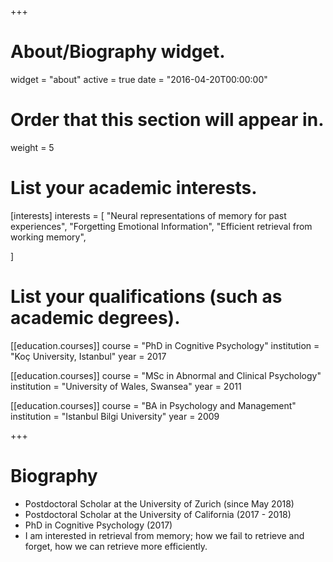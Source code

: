 +++
# About/Biography widget.
widget = "about"
active = true
date = "2016-04-20T00:00:00"

# Order that this section will appear in.
weight = 5

# List your academic interests.
[interests]
  interests = [
    "Neural representations of memory for past experiences",
    "Forgetting Emotional Information",
    "Efficient retrieval from working memory", 
    
  ]

# List your qualifications (such as academic degrees).

[[education.courses]]
  course = "PhD in Cognitive Psychology"
  institution = "Koç University, Istanbul"
  year = 2017

[[education.courses]]
  course = "MSc in Abnormal and Clinical Psychology"
  institution = "University of Wales, Swansea"
  year = 2011

[[education.courses]]
  course = "BA in Psychology and Management"
  institution = "Istanbul Bilgi University"
  year = 2009
 
+++

# Biography

* Postdoctoral Scholar at the University of Zurich (since May 2018)
* Postdoctoral Scholar at the University of California (2017 - 2018)
* PhD in Cognitive Psychology (2017)
* I am interested in retrieval from memory; how we fail to retrieve and forget, how we can retrieve more efficiently. 


